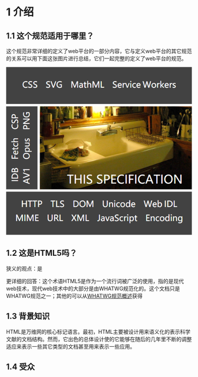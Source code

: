 # 1 介绍
## 1.1 这个规范适用于哪里？

这个规范非常详细的定义了web平台的一部分内容，它与定义web平台的其它规范的关系可以用下面这张图片进行总结，它们一起完整的定义了web平台的规范。

![position](/1.png)

## 1.2 这是HTML5吗？

狭义的观点：是

更详细的回答：这个术语HTML5是作为一个流行词被广泛的使用，指的是现代web技术，现代web技术中的大部分是由WHATWG规范化的。这个文档只是WHATWG规范之一；其他的可以从[WHATWG规范概述](https://spec.whatwg.org/)获得

## 1.3 背景知识

HTML是万维网的核心标记语言。最初，HTML主要被设计用来语义化的表示科学文献的文档结构。然而，它出色的总体设计使的它能够在随后的几年里不断的调整适应来表示一些其它类型的文档甚至用来表示一些应用。

## 1.4 受众









